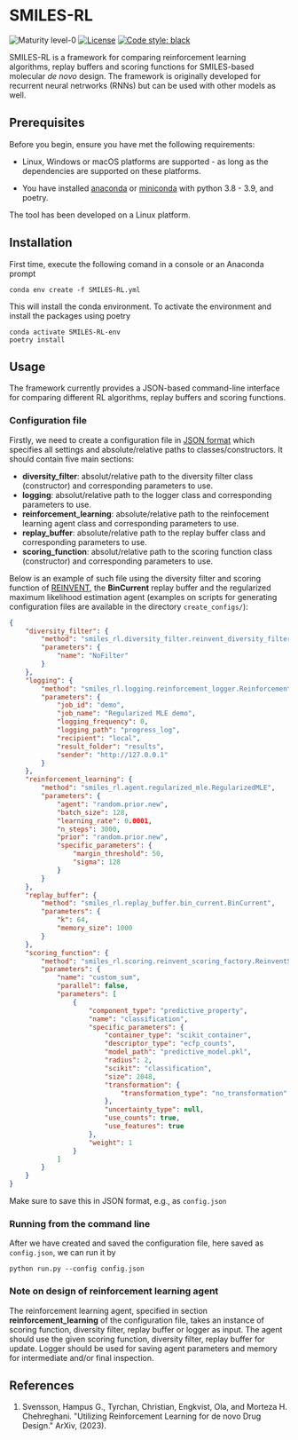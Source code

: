 # SMILES-RL
![Maturity level-0](https://img.shields.io/badge/Maturity%20Level-ML--0-red)
[![License](https://img.shields.io/badge/License-Apache_2.0-blue.svg)](https://opensource.org/licenses/Apache-2.0)
[![Code style: black](https://img.shields.io/badge/code%20style-black-000000.svg)](https://github.com/python/black) 

SMILES-RL is a framework for comparing reinforcement learning algorithms, replay buffers and scoring functions for SMILES-based molecular *de novo* design. The framework is originally developed for recurrent neural netrworks (RNNs) but can be used with other models as well.

## Prerequisites
Before you begin, ensure you have met the following requirements:

* Linux, Windows or macOS platforms are supported - as long as the dependencies are supported on these platforms.

* You have installed [anaconda](https://www.anaconda.com/) or [miniconda](https://docs.conda.io/en/latest/miniconda.html) with python 3.8 - 3.9, and poetry.

The tool has been developed on a Linux platform.

## Installation

First time, execute the following comand in a console or an Anaconda prompt

    conda env create -f SMILES-RL.yml

This will install the conda environment. To activate the environment and install the packages using poetry
    
    conda activate SMILES-RL-env
    poetry install

## Usage

The framework currently provides a JSON-based command-line interface for comparing different RL algorithms, replay buffers and scoring functions. 


### Configuration file

Firstly, we need to create a configuration file in [JSON format](https://en.wikipedia.org/wiki/JSON) which specifies all settings and absolute/relative paths to classes/constructors. It should contain five main sections:
* **diversity_filter**: absolut/relative path to the diversity filter class (constructor) and corresponding parameters to use.
* **logging**:  absolut/relative path to the logger class and corresponding parameters to use.
*  **reinforcement_learning**: absolute/relative path to the reinfocement learning agent class and corresponding parameters to use.
*  **replay_buffer**: absolute/relative path to the replay buffer class and corresponding parameters to use.
*  **scoring_function**: absolut/relative path to the scoring function class (constructor) and corresponding parameters to use. 

Below is an example of such file using the diversity filter and scoring function of [REINVENT](https://github.com/MolecularAI/Reinvent), the **BinCurrent** replay buffer and the regularized maximum likelihood estimation agent (examples on scripts for generating configuration files are available in the directory `create_configs/`): 

```json
{
    "diversity_filter": {
        "method": "smiles_rl.diversity_filter.reinvent_diversity_filter_factory.ReinventDiversityFilterFactory",
        "parameters": {
            "name": "NoFilter"
        }
    },
    "logging": {
        "method": "smiles_rl.logging.reinforcement_logger.ReinforcementLogger",
        "parameters": {
            "job_id": "demo",
            "job_name": "Regularized MLE demo",
            "logging_frequency": 0,
            "logging_path": "progress_log",
            "recipient": "local",
            "result_folder": "results",
            "sender": "http://127.0.0.1"
        }
    },
    "reinforcement_learning": {
        "method": "smiles_rl.agent.regularized_mle.RegularizedMLE",
        "parameters": {
            "agent": "random.prior.new",
            "batch_size": 128,
            "learning_rate": 0.0001,
            "n_steps": 3000,
            "prior": "random.prior.new",
            "specific_parameters": {
                "margin_threshold": 50,
                "sigma": 128
            }
        }
    },
    "replay_buffer": {
        "method": "smiles_rl.replay_buffer.bin_current.BinCurrent",
        "parameters": {
            "k": 64,
            "memory_size": 1000
        }
    },
    "scoring_function": {
        "method": "smiles_rl.scoring.reinvent_scoring_factory.ReinventScoringFactory",
        "parameters": {
            "name": "custom_sum",
            "parallel": false,
            "parameters": [
                {
                    "component_type": "predictive_property",
                    "name": "classification",
                    "specific_parameters": {
                        "container_type": "scikit_container",
                        "descriptor_type": "ecfp_counts",
                        "model_path": "predictive_model.pkl",
                        "radius": 2,
                        "scikit": "classification",
                        "size": 2048,
                        "transformation": {
                            "transformation_type": "no_transformation"
                        },
                        "uncertainty_type": null,
                        "use_counts": true,
                        "use_features": true
                    },
                    "weight": 1
                }
            ]
        }
    }
}
```

Make sure to save this in JSON format, e.g., as `config.json`

### Running from the command line

After we have created and saved the configuration file, here saved as `config.json`, we can run it by

    python run.py --config config.json

### Note on design of reinforcement learning agent
The reinforcement learning agent, specified in section **reinforcement_learning** of the configuration file, takes an instance of scoring function, diversity filter, replay buffer or logger as input. The agent should use the given scoring function, diversity filter, replay buffer for update. Logger should be used for saving agent parameters and memory for intermediate and/or final inspection.

## References
1. Svensson, Hampus G., Tyrchan, Christian, Engkvist, Ola, and Morteza H. Chehreghani. "Utilizing Reinforcement Learning for de novo Drug Design." ArXiv, (2023).
